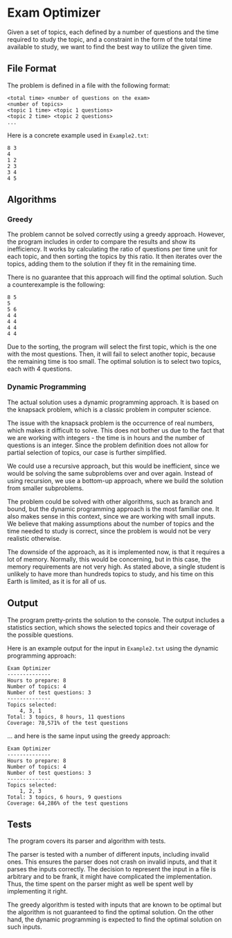 # Exam Optimizer

Given a set of topics, each defined by a number of questions and the time required to study the topic, and a constraint in the form of the total time available to study, we want to find the best way to utilize the given time.

## File Format

The problem is defined in a file with the following format:

```
<total time> <number of questions on the exam>
<number of topics>
<topic 1 time> <topic 1 questions>
<topic 2 time> <topic 2 questions>
...
```

Here is a concrete example used in `Example2.txt`:

```
8 3
4
1 2
2 3
3 4
4 5
```

## Algorithms

### Greedy

The problem cannot be solved correctly using a greedy approach. 
However, the program includes in order to compare the results and show its inefficiency.
It works by calculating the ratio of questions per time unit for each topic, and then sorting the topics by this ratio.
It then iterates over the topics, adding them to the solution if they fit in the remaining time.

There is no guarantee that this approach will find the optimal solution.
Such a counterexample is the following:

```
8 5
5
5 6
4 4
4 4
4 4
4 4
```

Due to the sorting, the program will select the first topic, which is the one with the most questions.
Then, it will fail to select another topic, because the remaining time is too small.
The optimal solution is to select two topics, each with 4 questions.

### Dynamic Programming

The actual solution uses a dynamic programming approach. 
It is based on the knapsack problem, which is a classic problem in computer science.

The issue with the knapsack problem is the occurrence of real numbers, which makes it difficult to solve.
This does not bother us due to the fact that we are working with integers - the time is in hours and the number of questions is an integer.
Since the problem definition does not allow for partial selection of topics, our case is further simplified.

We could use a recursive approach, but this would be inefficient, since we would be solving the same subproblems over and over again.
Instead of using recursion, we use a bottom-up approach, where we build the solution from smaller subproblems.

The problem could be solved with other algorithms, such as branch and bound, but the dynamic programming approach is the most familiar one.
It also makes sense in this context, since we are working with small inputs. 
We believe that making assumptions about the number of topics and the time needed to study is correct, since the problem is would not be very realistic otherwise.

The downside of the approach, as it is implemented now, is that it requires a lot of memory.
Normally, this would be concerning, but in this case, the memory requirements are not very high.
As stated above, a single student is unlikely to have more than hundreds topics to study, and his time on this Earth is limited, as it is for all of us.

## Output

The program pretty-prints the solution to the console.
The output includes a statistics section, which shows the selected topics and their coverage of the possible questions.

Here is an example output for the input in `Example2.txt` using the dynamic programming approach:

```
Exam Optimizer
--------------
Hours to prepare: 8
Number of topics: 4
Number of test questions: 3
--------------
Topics selected:
    4, 3, 1
Total: 3 topics, 8 hours, 11 questions
Coverage: 78,571% of the test questions
```

... and here is the same input using the greedy approach:

```
Exam Optimizer
--------------
Hours to prepare: 8
Number of topics: 4
Number of test questions: 3
--------------
Topics selected:
    1, 2, 3
Total: 3 topics, 6 hours, 9 questions
Coverage: 64,286% of the test questions
```

## Tests

The program covers its parser and algorithm with tests. 

The parser is tested with a number of different inputs, including invalid ones.
This ensures the parser does not crash on invalid inputs, and that it parses the inputs correctly.
The decision to represent the input in a file is arbitrary and to be frank, it might have complicated the implementation.
Thus, the time spent on the parser might as well be spent well by implementing it right.

The greedy algorithm is tested with inputs that are known to be optimal but the algorithm is not guaranteed to find the optimal solution.
On the other hand, the dynamic programming is expected to find the optimal solution on such inputs.

